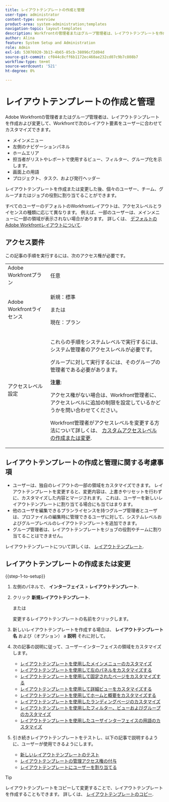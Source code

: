 ```yaml
---
title: レイアウトテンプレートの作成と管理
user-type: administrator
content-type: overview
product-area: system-administration;templates
navigation-topic: layout-templates
description: Workfrontの管理者またはグループ管理者は、レイアウトテンプレートを作成および変更して、Workfrontのレイアウト要素をユーザーに合わせてカスタマイズできます。
author: Alina
feature: System Setup and Administration
role: Admin
exl-id: 53076920-3b13-4b65-85cb-38096cf2d04d
source-git-commit: cf044c8cff6b1172ec460ae232cd07c9b7c808b7
workflow-type: tm+mt
source-wordcount: '521'
ht-degree: 0%

---
```


# レイアウトテンプレートの作成と管理

<!--Audited: 12/2023-->

<!--
**DON'T DELETE, DRAFT OR HIDE THIS ARTICLE. IT IS LINKED TO THE PRODUCT, THROUGH THE CONTEXT SENSITIVE HELP LINKS.
-->

Adobe Workfrontの管理者またはグループ管理者は、レイアウトテンプレートを作成および変更して、Workfrontで次のレイアウト要素をユーザーに合わせてカスタマイズできます。

* メインメニュー
* 左側のナビゲーションパネル
* ホームエリア
* 担当者がリストやレポートで使用するビュー、フィルター、グループ化を示します。
* 画面上の用語
* プロジェクト、タスク、および発行ヘッダー

レイアウトテンプレートを作成または変更した後、個々のユーザー、チーム、グループまたはジョブの役割に割り当てることができます。

すべてのユーザーのデフォルトのWorkfrontレイアウトは、アクセスレベルとライセンスの種類に応じて異なります。 例えば、一部のユーザーは、メインメニューに一部の領域が表示されない場合があります。 詳しくは、 [デフォルトのAdobe Workfrontレイアウトについて](../../../administration-and-setup/customize-workfront/use-layout-templates/about-the-default-wf-layout.md).

## アクセス要件

この記事の手順を実行するには、次のアクセス権が必要です。

<table style="table-layout:auto"> 
 <col> 
 <col> 
 <tbody> 
  <tr> 
   <td role="rowheader">Adobe Workfrontプラン</td> 
   <td>任意</td> 
  </tr> 
  <tr> 
   <td role="rowheader">Adobe Workfrontライセンス</td> 
   <td><p>新規：標準</p>
   または
   <p>現在：プラン</p></td> 
  </tr> 
  <tr> 
   <td role="rowheader">アクセスレベル設定</td> 
   <td> <p>これらの手順をシステムレベルで実行するには、システム管理者のアクセスレベルが必要です。</p>
<p>グループに対して実行するには、そのグループの管理者である必要があります。</p> <p><b>注意</b>:</p> <p>アクセス権がない場合は、Workfront管理者に、アクセスレベルに追加の制限を設定しているかどうかを問い合わせてください。

Workfront管理者がアクセスレベルを変更する方法について詳しくは、 <a href="../../../administration-and-setup/add-users/configure-and-grant-access/create-modify-access-levels.md" class="MCXref xref">カスタムアクセスレベルの作成または変更</a>.</p> </td>
</tr> 
 </tbody> 
</table>

## レイアウトテンプレートの作成と管理に関する考慮事項

* ユーザーは、独自のレイアウトの一部の領域をカスタマイズできます。 レイアウトテンプレートを変更すると、変更内容は、上書きやリセットを行わずに、カスタマイズした内容とマージされます。 これは、ユーザーを新しいレイアウトテンプレートに割り当てる場合にも当てはまります。
* 他のユーザを編集できるプランライセンスを持つグループ管理者とユーザは、プロファイルの編集時に管理できるユーザに対して、システムレベルおよびグループレベルのレイアウトテンプレートを追加できます。
* グループ管理者は、レイアウトテンプレートをジョブの役割やチームに割り当てることはできません。

レイアウトテンプレートについて詳しくは、 [レイアウトテンプレート](../../../administration-and-setup/customize-workfront/use-layout-templates/use-layout-templates-customize-ui.md).

<!--removed this from above, but keeping it for a bit, in case it will be needed - known issue around old templates still visible at time:
* Your older layout templates created in Adobe Workfront Classic have been automatically available in your instance of the new Adobe Workfront experience since they were migrated in early Fall 2019. Layout templates created in Adobe Workfront Classic after that time were migrated in April 2020. We recommend that you update these layout templates in the new Adobe Workfront experience to take advantage of new functionality and to make them even more useful in that environment.
-->

## レイアウトテンプレートの作成または変更

{{step-1-to-setup}}

1. 左側のパネルで、 **インターフェイス** > **レイアウトテンプレート**.

1. クリック **新規レイアウトテンプレート**.

   または

   変更するレイアウトテンプレートの名前をクリックします。

1. 新しいレイアウトテンプレートを作成する場合は、 **レイアウトテンプレート名** および（オプション） a **説明** それに対して。

1. 次の記事の説明に従って、ユーザーインターフェイスの領域をカスタマイズします。

   * [レイアウトテンプレートを使用したメインメニューのカスタマイズ](../../../administration-and-setup/customize-workfront/use-layout-templates/customize-main-menu.md)
   * [レイアウトテンプレートを使用して左のパネルをカスタマイズする](../../../administration-and-setup/customize-workfront/use-layout-templates/customize-left-panel.md)
   * [レイアウトテンプレートを使用して固定されたページをカスタマイズする](../../../administration-and-setup/customize-workfront/use-layout-templates/customize-pinned-pages.md)
   * [レイアウトテンプレートを使用して詳細ビューをカスタマイズする](../../../administration-and-setup/customize-workfront/use-layout-templates/customize-details-view-layout-template.md)
   * [レイアウトテンプレートを使用してホームと概要をカスタマイズする](../../../administration-and-setup/customize-workfront/use-layout-templates/customize-home-summary-layout-template.md)
   * [レイアウトテンプレートを使用したランディングページのカスタマイズ](../../../administration-and-setup/customize-workfront/use-layout-templates/customize-landing-page.md)
   * [レイアウトテンプレートを使用したフィルター、ビューおよびグループのカスタマイズ](../../../administration-and-setup/customize-workfront/use-layout-templates/customize-fvg-list-controls-layout-template.md)
   * [レイアウトテンプレートを使用したユーザインターフェイスの用語のカスタマイズ](../../../administration-and-setup/customize-workfront/use-layout-templates/customize-terminology.md)

1. 引き続きレイアウトテンプレートをテストし、以下の記事で説明するように、ユーザーが使用できるようにします。

   * [新しいレイアウトテンプレートのテスト](../../../administration-and-setup/customize-workfront/use-layout-templates/test-a-layout-template.md)
   * [レイアウトテンプレートの管理アクセス権の付与](../../../administration-and-setup/customize-workfront/use-layout-templates/grant-admin-access-layout-template.md)
   * [レイアウトテンプレートにユーザーを割り当てる](../../../administration-and-setup/customize-workfront/use-layout-templates/assign-users-to-layout-template.md)

>[!TIP]
>
>レイアウトテンプレートをコピーして変更することで、レイアウトテンプレートを作成することもできます。 詳しくは、 [レイアウトテンプレートのコピー](../../../administration-and-setup/customize-workfront/use-layout-templates/copy-a-layout-template.md).

